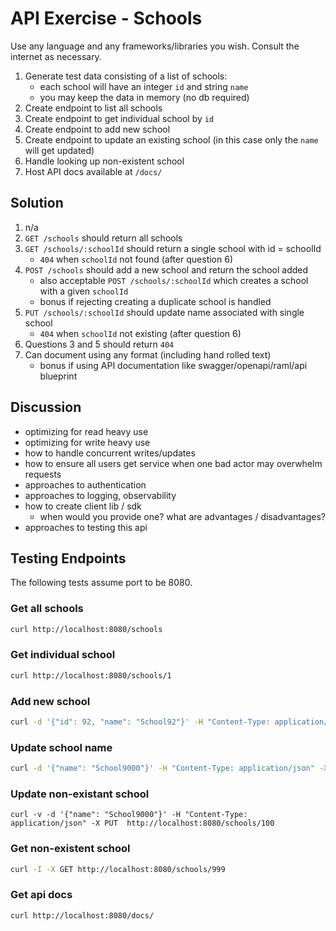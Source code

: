 # API Exercise - Schools

Use any language and any frameworks/libraries you wish. Consult the internet as necessary.

1. Generate test data consisting of a list of schools:
    * each school will have an integer `id` and string `name`
    * you may keep the data in memory (no db required)
2. Create endpoint to list all schools
3. Create endpoint to get individual school by `id`
4. Create endpoint to add new school
5. Create endpoint to update an existing school (in this case only the `name` will get updated)
6. Handle looking up non-existent school
7. Host API docs available at `/docs/`

## Solution

1. n/a
2. `GET /schools` should return all schools
3. `GET /schools/:schoolId` should return a single school with id = schoolId
    * `404` when `schoolId` not found (after question 6)
4. `POST /schools` should add a new school and return the school added
    * also acceptable `POST /schools/:schoolId` which creates a school with a given `schoolId`
    * bonus if rejecting creating a duplicate school is handled
5. `PUT /schools/:schoolId` should update name associated with single school
    * `404` when `schoolId` not existing (after question 6)
6. Questions 3 and 5 should return `404`
7. Can document using any format (including hand rolled text)
    * bonus if using API documentation like swagger/openapi/raml/api blueprint

## Discussion

  * optimizing for read heavy use
  * optimizing for write heavy use
  * how to handle concurrent writes/updates
  * how to ensure all users get service when one bad actor may overwhelm requests
  * approaches to authentication
  * approaches to logging, observability
  * how to create client lib / sdk
    * when would you provide one? what are advantages / disadvantages?
  * approaches to testing this api

## Testing Endpoints

The following tests assume port to be 8080.

### Get all schools
```bash
curl http://localhost:8080/schools
```

### Get individual school
```bash
curl http://localhost:8080/schools/1
```

### Add new school
```bash
curl -d '{"id": 92, "name": "School92"}' -H "Content-Type: application/json" -X POST  http://localhost:8080/schools
```

### Update school name
```bash
curl -d '{"name": "School9000"}' -H "Content-Type: application/json" -X PUT  http://localhost:8080/schools/1
```

### Update non-existant school
```
curl -v -d '{"name": "School9000"}' -H "Content-Type: application/json" -X PUT  http://localhost:8080/schools/100
```

### Get non-existent school
```bash
curl -I -X GET http://localhost:8080/schools/999
```

### Get api docs
```bash
curl http://localhost:8080/docs/
```
